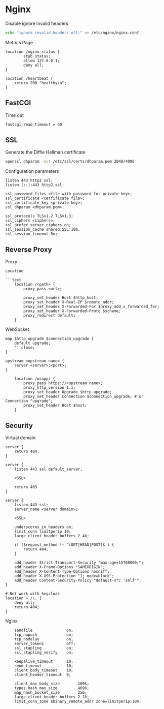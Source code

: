 # Nginx

Disable ignore invalid headers

```bash
echo "ignore_invalid_headers off;" >> /etc/nginx/nginx.conf
```

Metrics Page

```text
location /nginx_status {
        stub_status;
        allow 127.0.0.1;
        deny all;
}

location /heartbeat {
    return 200 "healthy\n";
}
```

## FastCGI

Time out

```text
fastcgi_read_timeout = 60
```

## SSL

Generate the Diffie Hellman certificate

```bash
openssl dhparam -out /etc/ssl/certs/dhparam.pem 2048/4096
```

Configuration parameters

```text
listen 443 http2 ssl;
listen [::]:443 http2 ssl;

ssl_password_files <file with password for private key>;
ssl_certificate <cetfificate file>;
ssl_certificate_key <private key>;
ssl_dhparam <dhparam.pem>;

ssl_protocols TLSv1.2 TLSv1.3;
ssl_ciphers <ciphers>;
ssl_prefer_server_ciphers on;
ssl_session_cache shared:SSL:10m;
ssl_session_timeout 5m;
```

## Reverse Proxy

Proxy

```text
Location

```text
    location /<path> {
        proxy_pass <url>;

        proxy_set_header Host $http_host;
        proxy_set_header X-Real-IP $remote_addr;
        proxy_set_header X-Forwarded-For $proxy_add_x_forwarded_for;
        proxy_set_header X-Forwarded-Proto $scheme;
        proxy_redirect default;
    }
```

WebSocket

```text
map $http_upgrade $connection_upgrade {
    default upgrade;
    '' close;
}

upstream <upstream name> {
    server <server>:<port>;
}

    location /wsapp/ {
        proxy_pass https://<upstream name>;
        proxy_http_version 1.1;
        proxy_set_header Upgrade $http_upgrade;
        proxy_set_header Connection $connection_upgrade; # or Connection "upgrade";
        proxy_set_header Host $host;
    }
```

## Security

Virtual domain

```text
server {
    return 404;
}

server {
    listen 443 ssl default_server;
    
    <SSL>

    return 403
}

server {
    listen 443 ssl;
    server_name <server domain>;

    <SSL>

    underscores_in_headers on;
    limit_conn limitperip 10;
    large_client_header_buffers 2 4k;

    if ($request_method !~ ^(GET|HEAD|POST)$ ) {
        return 444;
    }

    add_header Strict-Transport-Security "max-age=15768000;";
    add_header X-Frame-Options "SAMEORIGIN";
    add_header X-Content-Type-Options nosniff;
    add_header X-XSS-Protection "1; mode=block";
    add_header Content-Security-Policy "default-src 'self'";
}

# Not work with keycloak
location ~ /\. {
    deny all;
    return 404;
}
```

Nginx

```text
    sendfile               on;
    tcp_nopush             on;
    tcp_nodelay            on;
    server_tokens          off;
    ssl_stapling           on;
    ssl_stapling_verify    on;

    keepalive_timeout      10;
    send_timeout           10;
    client_body_timeout    10;
    client_header_timeout  0;

    client_max_body_size        100k;
    types_hash_max_size         4096;
    map_hash_bucket_size        256;
    large_client_header_buffers 2 1k;
    limit_conn_zone $binary_remote_addr zone=limitperip:10m;
```
